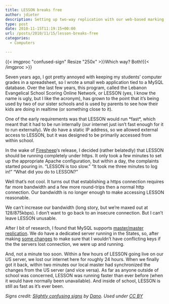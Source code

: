 ```yaml
---
title: LESSON breaks free
author: jdieter
description: Setting up two-way replication with our web-based marking system
type: post
date: 2010-11-15T11:19:15+00:00
url: /posts/2010/11/15/lesson-breaks-free
categories:
  - Computers

---
```

{{< imgproc "confused-sign" Resize "250x" >}}Which way? Both!{{< /imgproc >}}

Seven years ago, I got pretty annoyed with keeping my students&#8217; computer grades in a spreadsheet, so I wrote a small web application tied to a MySQL database. Over the last few years, this program, called the Lebanon Evangelical School Scoring Online Network, or LESSON (yes, I know the name is ugly, but I like the acronym), has grown to the point that it&#8217;s being used by two of our sister schools and is used by parents to see how their kids are doing in realtime (or something close to it).

One of the early requirements was that LESSON would run \*fast\*, which meant that it had to be run internally (our internet just isn&#8217;t fast enough for it to run externally). We do have a static IP address, so we allowed external access to LESSON, but it was designed to be primarily accessed from within school.

In the wake of [Firesheep][2]&#8216;s release, I decided (rather belatedly) that LESSON should be running completely under https. It only took a few minutes to set up the appropriate Apache configuration, but within a day, the complaints started pouring in. &#8220;LESSON is too slow.&#8221; &#8220;It took me three minutes to log in!&#8221; &#8220;What did you do to LESSON?&#8221;

Well that&#8217;s not cool. It turns out that establishing a https connection requires far more bandwidth and a few more round-trips then a normal http connection. Our bandwidth is no longer enough to make accessing LESSON reasonable.

We can&#8217;t increase our bandwidth (long story, but we&#8217;re maxed out at 128/875kbps). I don&#8217;t want to go back to an insecure connection. But I can&#8217;t leave LESSON unusable.

After I bit of research, I found that MySQL supports [master/master replication][3]. We do have a dedicated server running in the States, so, after making [some changes][4] to make sure that I wouldn&#8217;t have conflicting keys if the the servers lost connection, we were up and running.

And, not a minute too soon. Within a few hours of LESSON going live on our US server, we lost our internet here for roughly 24 hours. When we finally got it back, within two minutes our local master had synchronized the changes from the US server (and vice versa). As far as anyone outside of school was concerned, LESSON was running faster than ever before (when it would have normally been unavailable). And inside of school, LESSON is still as fast as it&#8217;s ever been.

_Signs credit: [Slightly confusing signs][5] by [Dano][6]. Used under [CC BY][7]_

 [2]: http://codebutler.github.com/firesheep/
 [3]: http://www.howtoforge.com/mysql_master_master_replication
 [4]: http://www.howtoforge.com/mysql_master_master_replication#comment-12927
 [5]: http://www.flickr.com/photos/mukluk/241256203/
 [6]: http://www.flickr.com/photos/mukluk/
 [7]: http://creativecommons.org/licenses/by/2.0/deed.en
